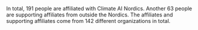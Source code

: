 In total, 191 people are affiliated with Climate AI Nordics. Another 63 people are supporting affiliates from outside the Nordics. The affiliates and supporting affiliates come from 142 different organizations in total.
